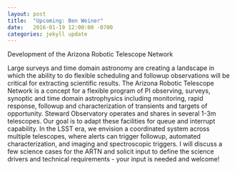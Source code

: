 ```yaml
---
layout: post
title:  "Upcoming: Ben Weiner"
date:   2016-01-19 12:00:00 -0700
categories: jekyll update
---
```



Development of the Arizona Robotic Telescope Network

Large surveys and time domain astronomy are creating a landscape in which the ability to do flexible scheduling and followup observations will be critical for extracting scientific results. The Arizona Robotic Telescope Network is a concept for a flexible program of PI observing, surveys, synoptic and time domain astrophysics including monitoring, rapid response, followup and characterization of transients and targets of opportunity. Steward Observatory operates and shares in several 1-3m telescopes.  Our goal is to adapt these facilities for queue and interrupt capability.  In the LSST era, we envision a coordinated system across multiple telescopes, where alerts can trigger followup, automated characterization, and imaging and spectroscopic triggers. I will discuss a few science cases for the ARTN and solicit input to define the science drivers and technical requirements - your input is needed and welcome!
